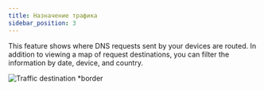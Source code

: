 ```yaml
---
title: Назначение трафика
sidebar_position: 3
---
```


This feature shows where DNS requests sent by your devices are routed. In addition to viewing a map of request destinations, you can filter the information by date, device, and country.

![Traffic destination \*border](https://cdn.adtidy.org/content/kb/dns/private/new_dns/statistics/traffic_destination.png)
